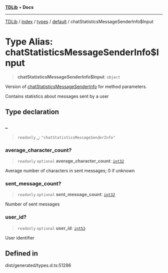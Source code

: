 [**TDLib**](../../../../../../README.md) • **Docs**

***

[TDLib](../../../../../../modules.md) / [index](../../../../../README.md) / [types](../../../README.md) / [default](../README.md) / chatStatisticsMessageSenderInfo$Input

# Type Alias: chatStatisticsMessageSenderInfo$Input

> **chatStatisticsMessageSenderInfo$Input**: `object`

Version of [chatStatisticsMessageSenderInfo](chatStatisticsMessageSenderInfo-1.md) for method parameters.

Contains statistics about messages sent by a user

## Type declaration

### \_

> `readonly` **\_**: `"chatStatisticsMessageSenderInfo"`

### average\_character\_count?

> `readonly` `optional` **average\_character\_count**: [`int32`](int32-1.md)

Average number of characters in sent messages; 0 if unknown

### sent\_message\_count?

> `readonly` `optional` **sent\_message\_count**: [`int32`](int32-1.md)

Number of sent messages

### user\_id?

> `readonly` `optional` **user\_id**: [`int53`](int53-1.md)

User identifier

## Defined in

dist/generated/types.d.ts:51286
